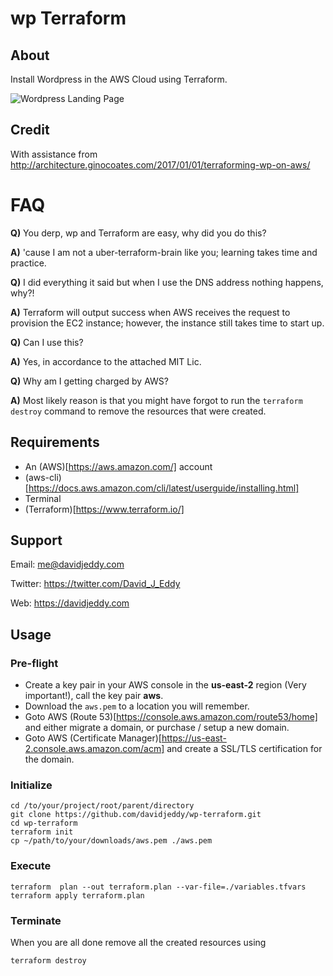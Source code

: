 # wp Terraform

## About

Install Wordpress in the AWS Cloud using Terraform.

![Wordpress Landing Page](./docs/imgs/wp_landing_page.png "wp Landing Page")

## Credit

With assistance from http://architecture.ginocoates.com/2017/01/01/terraforming-wp-on-aws/

# FAQ

__Q)__ You derp, wp and Terraform are easy, why did you do this?

__A)__ 'cause I am not a uber-terraform-brain like you; learning takes time and practice.

__Q)__ I did everything it said but when I use the DNS address nothing happens, why?!

__A)__ Terraform will output success when AWS receives the request to provision the EC2 instance; however, the instance still takes time to start up.

__Q)__ Can I use this?

__A)__ Yes, in accordance to the attached MIT Lic.

__Q)__ Why am I getting charged by AWS?

__A)__ Most likely reason is that you might have forgot to run the `terraform destroy` command to remove the resources that were created.

## Requirements

 - An (AWS)[https://aws.amazon.com/] account
 - (aws-cli)[https://docs.aws.amazon.com/cli/latest/userguide/installing.html]
 - Terminal
 - (Terraform)[https://www.terraform.io/]

## Support

Email: me@davidjeddy.com

Twitter: https://twitter.com/David_J_Eddy

Web: https://davidjeddy.com

## Usage

### Pre-flight

 - Create a key pair in your AWS console in the __us-east-2__ region (Very important!), call the key pair __aws__.
 - Download the `aws.pem` to a location you will remember.
 - Goto AWS (Route 53)[https://console.aws.amazon.com/route53/home] and either migrate a domain, or purchase / setup a new domain.
 - Goto AWS (Certificate Manager)[https://us-east-2.console.aws.amazon.com/acm] and create a SSL/TLS certification for the domain.

### Initialize

```
cd /to/your/project/root/parent/directory
git clone https://github.com/davidjeddy/wp-terraform.git
cd wp-terraform
terraform init
cp ~/path/to/your/downloads/aws.pem ./aws.pem
```

### Execute

```
terraform  plan --out terraform.plan --var-file=./variables.tfvars
terraform apply terraform.plan
```

### Terminate

When you are all done remove all the created resources using

```
terraform destroy
```
